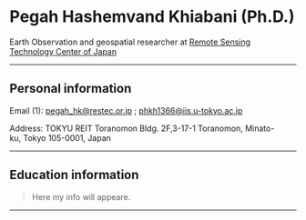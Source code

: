 <h1> Pegah Hashemvand Khiabani (Ph.D.)</h1>


Earth Observation and geospatial researcher at <a href="https://www.restec.or.jp/en/index.html"> Remote Sensing Technology Center of Japan</a>
<hr>



<h2> Personal information </h2>

<p> Email (1): <a href="pegah_hk@restec.or.jp">pegah_hk@restec.or.jp</a>
    ; <a href="phkh1366@iis.u-tokyo.ac.jp">phkh1366@iis.u-tokyo.ac.jp</a>  <p>

<p> Address: TOKYU REIT Toranomon Bldg. 2F,3-17-1 Toranomon, Minato-ku, Tokyo 105-0001, Japan <p>
    
<hr>


<h2> Education information </h2>

<blockquote>Here my info will appeare.</blockquote>
<hr>

